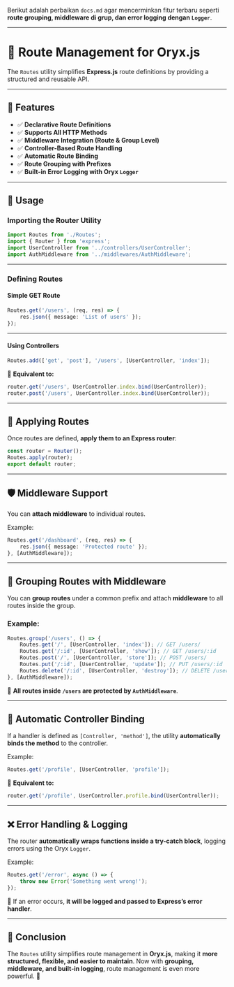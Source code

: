 Berikut adalah perbaikan `docs.md` agar mencerminkan fitur terbaru seperti **route grouping, middleware di grup, dan error logging dengan `Logger`**.  

---

# 🚀 **Route Management for Oryx.js**

The `Routes` utility simplifies **Express.js** route definitions by providing a structured and reusable API.

---

## 🎯 **Features**
- ✅ **Declarative Route Definitions**
- ✅ **Supports All HTTP Methods**
- ✅ **Middleware Integration (Route & Group Level)**
- ✅ **Controller-Based Route Handling**
- ✅ **Automatic Route Binding**
- ✅ **Route Grouping with Prefixes**
- ✅ **Built-in Error Logging with Oryx `Logger`**

---

## 📖 **Usage**

### **Importing the Router Utility**
```typescript
import Routes from './Routes';
import { Router } from 'express';
import UserController from '../controllers/UserController';
import AuthMiddleware from '../middlewares/AuthMiddleware';
```

---

### **Defining Routes**

#### **Simple GET Route**
```typescript
Routes.get('/users', (req, res) => {
    res.json({ message: 'List of users' });
});
```

---

#### **Using Controllers**
```typescript
Routes.add(['get', 'post'], '/users', [UserController, 'index']);
```
📌 **Equivalent to:**
```typescript
router.get('/users', UserController.index.bind(UserController));
router.post('/users', UserController.index.bind(UserController));
```

---

## 🔗 **Applying Routes**

Once routes are defined, **apply them to an Express router**:
```typescript
const router = Router();
Routes.apply(router);
export default router;
```

---

## 🛡️ **Middleware Support**

You can **attach middleware** to individual routes.

Example:
```typescript
Routes.get('/dashboard', (req, res) => {
    res.json({ message: 'Protected route' });
}, [AuthMiddleware]);
```

---

## 🔀 **Grouping Routes with Middleware**
You can **group routes** under a common prefix and attach **middleware** to all routes inside the group.

### **Example:**
```typescript
Routes.group('/users', () => {
    Routes.get('/', [UserController, 'index']); // GET /users/
    Routes.get('/:id', [UserController, 'show']); // GET /users/:id
    Routes.post('/', [UserController, 'store']); // POST /users/
    Routes.put('/:id', [UserController, 'update']); // PUT /users/:id
    Routes.delete('/:id', [UserController, 'destroy']); // DELETE /users/:id
}, [AuthMiddleware]);
```
📌 **All routes inside `/users` are protected by `AuthMiddleware`**.

---

## 🔄 **Automatic Controller Binding**
If a handler is defined as `[Controller, 'method']`, the utility **automatically binds the method** to the controller.

Example:
```typescript
Routes.get('/profile', [UserController, 'profile']);
```
📌 **Equivalent to:**
```typescript
router.get('/profile', UserController.profile.bind(UserController));
```

---

## ❌ **Error Handling & Logging**
The router **automatically wraps functions inside a try-catch block**, logging errors using the Oryx `Logger`.

Example:
```typescript
Routes.get('/error', async () => {
    throw new Error('Something went wrong!');
});
```
📌 If an error occurs, **it will be logged and passed to Express’s error handler**.

---

## 🎯 **Conclusion**
The `Routes` utility simplifies route management in **Oryx.js**, making it **more structured, flexible, and easier to maintain**. Now with **grouping, middleware, and built-in logging**, route management is even more powerful. 🚀